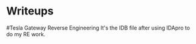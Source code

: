 # Writeups
#Tesla Gateway Reverse Engineering 
It's the IDB file after using IDApro to do my RE work. 
